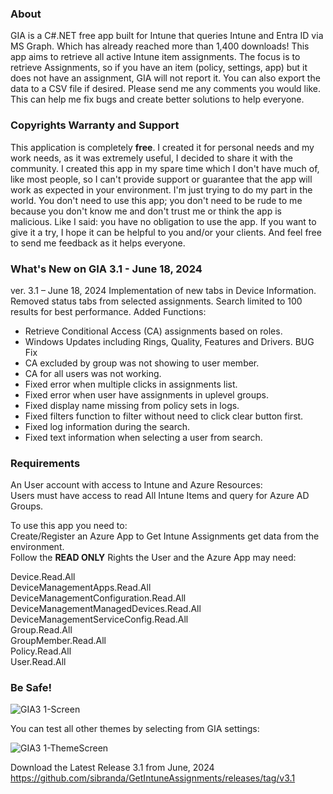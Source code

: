 ### **About**
GIA is a C#.NET free app built for Intune that queries Intune and Entra ID via MS Graph.
Which has already reached more than 1,400 downloads!
This app aims to retrieve all active Intune item assignments.
The focus is to retrieve Assignments, so if you have an item (policy, settings, app) but it does not have an assignment, 
GIA will not report it.
You can also export the data to a CSV file if desired.
Please send me any comments you would like. This can help me fix bugs and create better solutions to help everyone.

### **Copyrights Warranty and Support**
This application is completely **free**. I created it for personal needs and my work needs, as it was extremely useful, I 
decided to share it with the community.
I created this app in my spare time which I don't have much of, like most people, so I can't provide support or 
guarantee that the app will work as expected in your environment. 
I'm just trying to do my part in the world.
You don't need to use this app; you don't need to be rude to me because you don't know me and don't trust me or 
think the app is malicious. Like I said: you have no obligation to use the app. If you want to give it a try, I hope it can 
be helpful to you and/or your clients.
And feel free to send me feedback as it helps everyone.

### **What's New on GIA 3.1 - June 18, 2024**

ver. 3.1 – June 18, 2024
Implementation of new tabs in Device Information.
Removed status tabs from selected assignments.
Search limited to 100 results for best performance.
Added Functions:
- Retrieve Conditional Access (CA) assignments based on roles.
- Windows Updates including Rings, Quality, Features and Drivers.
BUG Fix
- CA excluded by group was not showing to user member.
- CA for all users was not working.
- Fixed error when multiple clicks in assignments list.
- Fixed error when user have assignments in uplevel groups.
- Fixed display name missing from policy sets in logs.
- Fixed filters function to filter without need to click clear button first.
- Fixed log information during the search.
- Fixed text information when selecting a user from search.

### **Requirements**

An User account with access to Intune and Azure Resources:\
Users must have access to read All Intune Items and query for Azure AD Groups.

To use this app you need to:\
Create/Register an Azure App to Get Intune Assignments get data from the environment.\
Follow the **READ ONLY** Rights the User and the Azure App may need:

Device.Read.All\
DeviceManagementApps.Read.All\
DeviceManagementConfiguration.Read.All\
DeviceManagementManagedDevices.Read.All\
DeviceManagementServiceConfig.Read.All\
Group.Read.All\
GroupMember.Read.All\
Policy.Read.All\
User.Read.All

### **Be Safe!**

![GIA3 1-Screen](https://github.com/sibranda/GetIntuneAssignments/assets/62342144/fdb9d9d5-8fe0-4048-a3c4-c8c9b25ad1b3)

You can test all other themes by selecting from GIA settings:

![GIA3 1-ThemeScreen](https://github.com/sibranda/GetIntuneAssignments/assets/62342144/1925b47c-ae46-49d8-a7b1-b8c09e3ef889)


Download the Latest Release 3.1 from June, 2024
https://github.com/sibranda/GetIntuneAssignments/releases/tag/v3.1

